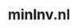 ---
layout: post
title:  "minlnv.nl"
internal_url:  "/dutchgov/minlnv.nl.html"
subdomains_count: 16
all_subdomains_count: 59
urls_count: 6
ssl_rank: 0
http_rank: 76
url_link: /data/minlnv.nl/urls.txt
all_subdomains_link: /data/minlnv.nl/all_subdomains.txt
subdomains_link: /data/minlnv.nl/subdomains.txt
categories: dutchgov
---